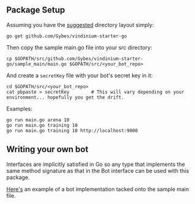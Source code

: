## Package Setup

Assuming you have the [suggested](http://golang.org/doc/code.html) directory layout simply:

    go get github.com/Gybes/vindinium-starter-go

Then copy the sample main.go file into your src directory:

    cp $GOPATH/src/github.com/Gybes/vindinium-starter-go/sample_main/main.go $GOPATH/src/<your_bot_repo>

And create a `secretKey` file with your bot's secret key in it:

    cd $GOPATH/src/<your_bot_repo>
    cat pbpaste > secretKey        # This will vary depending on your environment... hopefully you get the drift.

Examples:

    go run main.go arena 10
    go run main.go training 10
    go run main.go training 10 http://localhost:9000


## Writing your own bot

Interfaces are implicitly satisfied in Go so any type that implements the same method signature as that in the Bot interface can be used with this package.

[Here's](http://pastebin.com/GGcEVZek) an example of a bot implementation tacked onto the sample main file.

